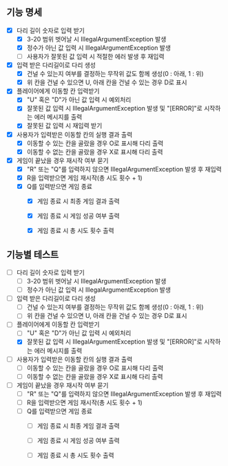 ## 기능 명세

- [x] 다리 길이 숫자로 입력 받기
  - [x] 3-20 범위 벗어날 시 IllegalArgumentException 발생
  - [x] 정수가 아닌 값 입력 시 IllegalArgumentException 발생
  - [ ] 사용자가 잘못된 값 입력 시 적절한 에러 발생 후 재입력
- [x] 입력 받은 다리길이로 다리 생성
  - [x] 건널 수 있는지 여부를 결정하는 무작위 값도 함께 생성(0 : 아래, 1 : 위)
  - [x] 위 칸을 건널 수 있으면 U, 아래 칸을 건널 수 있는 경우 D로 표시
- [x] 플레이어에게 이동할 칸 입력받기
  - [x] "U" 혹은 "D"가 아닌 값 입력 시 예외처리
  - [x] 잘못된 값 입력 시 IllegalArgumentException 발생 및 
   "[ERROR]"로 시작하는 에러 메시지를 출력
  - [x] 잘못된 값 입력 시 재입력 받기
- [x] 사용자가 입력받은 이동할 칸의 실행 결과 출력
  - [x] 이동할 수 있는 칸을 골랐을 경우 O로 표시해 다리 출력
  - [x] 이동할 수 없는 칸을 골랐을 경우 X로 표시해 다리 출력
- [x] 게임이 끝났을 경우 재시작 여부 묻기
  - [x] "R" 또는 "Q"를 입력하지 않으면 IllegalArgumentException 발생 후 재입력
  - [x] R을 입력받으면 게임 재시작(총 시도 횟수 + 1)
  - [x] Q를 입력받으면 게임 종료
    - [x] 게임 종료 시 최종 게임 결과 출력
    - [x] 게임 종료 시 게임 성공 여부 출력
    - [x] 게임 종료 시 총 시도 횟수 출력


## 기능별 테스트
- [ ] 다리 길이 숫자로 입력 받기
  - [ ] 3-20 범위 벗어날 시 IllegalArgumentException 발생
  - [ ] 정수가 아닌 값 입력 시 IllegalArgumentException 발생
- [ ] 입력 받은 다리길이로 다리 생성
  - [ ] 건널 수 있는지 여부를 결정하는 무작위 값도 함께 생성(0 : 아래, 1 : 위)
  - [ ] 위 칸을 건널 수 있으면 U, 아래 칸을 건널 수 있는 경우 D로 표시
- [ ] 플레이어에게 이동할 칸 입력받기
  - [ ] "U" 혹은 "D"가 아닌 값 입력 시 예외처리
  - [x] 잘못된 값 입력 시 IllegalArgumentException 발생 및
    "[ERROR]"로 시작하는 에러 메시지를 출력
- [ ] 사용자가 입력받은 이동할 칸의 실행 결과 출력
  - [ ] 이동할 수 있는 칸을 골랐을 경우 O로 표시해 다리 출력
  - [ ] 이동할 수 없는 칸을 골랐을 경우 X로 표시해 다리 출력
- [ ] 게임이 끝났을 경우 재시작 여부 묻기
  - [ ] "R" 또는 "Q"를 입력하지 않으면 IllegalArgumentException 발생 후 재입력
  - [ ] R을 입력받으면 게임 재시작(총 시도 횟수 + 1)
  - [ ] Q를 입력받으면 게임 종료
    - [ ] 게임 종료 시 최종 게임 결과 출력
    - [ ] 게임 종료 시 게임 성공 여부 출력
    - [ ] 게임 종료 시 총 시도 횟수 출력

